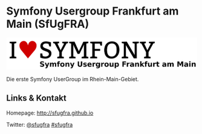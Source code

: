 # Symfony Usergroup Frankfurt am Main (SfUgFRA)
![Symfony Usergroup Frankfurt am Main](./sfugfra.logo.png)


Die erste Symfony UserGroup im Rhein-Main-Gebiet.


## Links &amp; Kontakt

Homepage: <http://sfugfra.github.io>


Twitter: [@sfugfra](https://twitter.com/@sfugfra) [#sfugfra](https://twitter.com/search?q=%23sfugfra)









